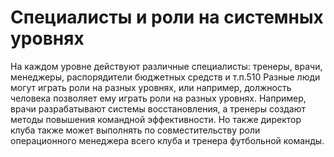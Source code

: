 # Специалисты и роли на системных уровнях

На каждом уровне действуют различные специалисты: тренеры, врачи, менеджеры, распорядители бюджетных средств и т.п.510 Разные люди могут играть роли на разных уровнях, или например, должность человека позволяет ему играть роли на разных уровнях. Например, врачи разрабатывают системы восстановления, а тренеры создают методы повышения командной эффективности. Но также директор клуба также может выполнять по совместительству роли операционного менеджера всего клуба и тренера футбольной команды.
